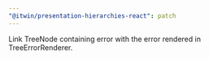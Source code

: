 ```yaml
---
"@itwin/presentation-hierarchies-react": patch
---
```


Link TreeNode containing error with the error rendered in TreeErrorRenderer.

